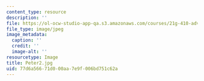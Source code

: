 ```yaml
---
content_type: resource
description: ''
file: https://ol-ocw-studio-app-qa.s3.amazonaws.com/courses/21g-410-advanced-german-professional-communication-spring-2017/77d6a56671d000aa7e9f006bd751c62a_Peter2.jpg
file_type: image/jpeg
image_metadata:
  caption: ''
  credit: ''
  image-alt: ''
resourcetype: Image
title: Peter2.jpg
uid: 77d6a566-71d0-00aa-7e9f-006bd751c62a
---
```

